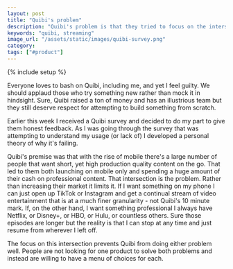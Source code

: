 ```yaml
---
layout: post
title: "Quibi's problem"
description: "Quibi's problem is that they tried to focus on the intersection of two problems and did neither well."
keywords: "quibi, streaming"
image_url: "/assets/static/images/quibi-survey.png"
category:
tags: ["#product"]
---
```

{% include setup %}

<amp-img src="{{ IMG_PATH }}quibi-survey.png" alt="Quibi survey" width="586" height="997" layout="responsive"></amp-img>

Everyone loves to bash on Quibi, including me, and yet I feel guilty. We should applaud those who try something new rather than mock it in hindsight. Sure, Quibi raised a ton of money and has an illustrious team but they still deserve respect for attempting to build something from scratch.

Earlier this week I received a Quibi survey and decided to do my part to give them honest feedback. As I was going through the survey that was attempting to understand my usage (or lack of) I developed a personal theory of why it's failing.

Quibi's premise was that with the rise of mobile there's a large number of people that want short, yet high production quality content on the go. That led to them both launching on mobile only and spending a huge amount of their cash on professional content. That intersection is the problem. Rather than increasing their market it limits it. If I want something on my phone I can just open up TikTok or Instagram and get a continual stream of video entertainment that is at a much finer granularity - not Quibi's 10 minute mark. If, on the other hand, I want something professional I always have Netflix, or Disney+, or HBO, or Hulu, or countless others. Sure those episodes are longer but the reality is that I can stop at any time and just resume from wherever I left off.

The focus on this intersection prevents Quibi from doing either problem well. People are not looking for one product to solve both problems and instead are willing to have a menu of choices for each.
